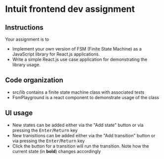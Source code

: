 # Intuit frontend dev assignment

## Instructions
Your assignment is to
* Implement your own version of FSM (Finite State Machine) as a JavaScript
library for React.js applications.
* Write a simple React.js use case application for demonstrating the library
usage.

## Code organization
* src/lib contains a finite state machine class with associated tests
* FsmPlayground is a react component to demonstrate usage of the class

## UI usage
* New states can be added either via the "Add state" button or via pressing the <kbd>Enter</kbd>/<kbd>Return</kbd> key
* New tranisitions can be added either via the "Add transition" button or via pressing the <kbd>Enter</kbd>/<kbd>Return</kbd> key
* Click the button for a transition will run the transition. Note how the current state (in **bold**) changes accordingly